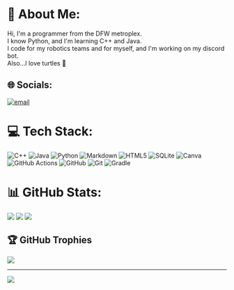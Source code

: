 # 💫 About Me:
Hi, I'm a programmer from the DFW metroplex.<br>I know Python, and I'm learning C++ and Java.<br>I code for my robotics teams and for myself, and I'm working on my discord bot.<br>Also...I love turtles :turtle:


## 🌐 Socials:
[![email](https://img.shields.io/badge/Email-D14836?logo=gmail&logoColor=white)](mailto:adisriram7777@gmail.com) 

# 💻 Tech Stack:
![C++](https://img.shields.io/badge/c++-%2300599C.svg?style=flat&logo=c%2B%2B&logoColor=white) ![Java](https://img.shields.io/badge/java-%23ED8B00.svg?style=flat&logo=openjdk&logoColor=white) ![Python](https://img.shields.io/badge/python-3670A0?style=flat&logo=python&logoColor=ffdd54) ![Markdown](https://img.shields.io/badge/markdown-%23000000.svg?style=flat&logo=markdown&logoColor=white) ![HTML5](https://img.shields.io/badge/html5-%23E34F26.svg?style=flat&logo=html5&logoColor=white) ![SQLite](https://img.shields.io/badge/sqlite-%2307405e.svg?style=flat&logo=sqlite&logoColor=white) ![Canva](https://img.shields.io/badge/Canva-%2300C4CC.svg?style=flat&logo=Canva&logoColor=white) ![GitHub Actions](https://img.shields.io/badge/github%20actions-%232671E5.svg?style=flat&logo=githubactions&logoColor=white) ![GitHub](https://img.shields.io/badge/github-%23121011.svg?style=flat&logo=github&logoColor=white) ![Git](https://img.shields.io/badge/git-%23F05033.svg?style=flat&logo=git&logoColor=white) ![Gradle](https://img.shields.io/badge/Gradle-02303A.svg?style=flat&logo=Gradle&logoColor=white)
# 📊 GitHub Stats:
![](https://github-readme-stats.vercel.app/api?username=TurtleGod7&theme=dark&hide_border=false&include_all_commits=true&count_private=true)
![](https://github-readme-streak-stats.herokuapp.com/?user=TurtleGod7&theme=dark&hide_border=false)
![](https://github-readme-stats.vercel.app/api/top-langs/?username=TurtleGod7&theme=dark&hide_border=false&include_all_commits=true&count_private=true&layout=compact)

## 🏆 GitHub Trophies
![](https://github-profile-trophy.vercel.app/?username=TurtleGod7&theme=discord_old_blurple&no-frame=false&no-bg=true&margin-w=4)

---
[![](https://visitcount.itsvg.in/api?id=TurtleGod7&icon=0&color=0)](https://visitcount.itsvg.in)
